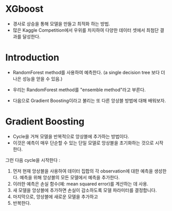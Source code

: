 # XGboost

* 경사로 상승을 통해 모델을 만들고 최적화 하는 방법.
* 많은 Kaggle Competition에서 우위를 차지하여 다양한 데이터 셋에서 최첨단 결과를 달성한다.

# Introduction

* RandomForest method를 사용하여 예측한다. (a single decision tree 보다 더 나은 성능을 얻을 수 있음.)

* 우리는 RandomForest method를 "ensemble method"라고 부른다.
* 다음으로 Gradient Boosting이라고 불리는 또 다른 앙상블 방법에 대해 배워보자.

# Gradient Boosting

- Cycle을 거쳐 모델을 반복적으로 앙상블에 추가하는 방법이다.
- 이것은 예측이 매우 단순할 수 있는 단일 모델로 앙상블을 초기화하는 것으로 시작한다.

그런 다음 cycle을 시작한다 :
  1. 먼저 현재 앙상블을 사용하여 데이터 집합의 각 observation에 대한 예측을 생성한다.
     예측을 위해 앙상블의 모든 모델에서 예측을 추가한다.
  2. 이러한 예측은 손실 함수(예: mean squared error)를 계산하는 데 사용. 
  3. 새 모델을 앙상블에 추가하면 손실이 감소하도록 모델 파라미터를 결정합니다.
  4. 마지막으로, 앙상블에 새로운 모델을 추가하고
  5. 반복한다.
